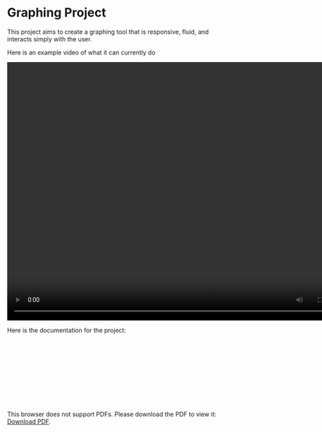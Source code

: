# Graphing Project
This project aims to create a graphing tool that is responsive, fluid, and interacts simply with the user.

Here is an example video of what it can currently do

<video width="800" height="600" preload controls autoplay>
  <source src="https://github.com/Leafy1201/graphing/raw/master/html/prototype2.mp4" type="video/mp4">
Your browser does not support the video tag. Here is a link to the video: <a href="http://htmlpreview.github.com/?https://github.com/Leafy1201/graphing/blob/master/html/video.html" target="_blank">Graphing Tool in Action</a>
</video>

Here is the documentation for the project:

<object data="https://github.com/Leafy1201/graphing/raw/master/doc/main.pdf" type="application/pdf" width="700px" height="700px">
    <embed src="https://github.com/Leafy1201/graphing/raw/master/doc/main.pdf">
        <p>This browser does not support PDFs. Please download the PDF to view it: <a href="https://github.com/Leafy1201/graphing/raw/master/doc/main.pdf">Download PDF</a>.</p>
    </embed>
</object>